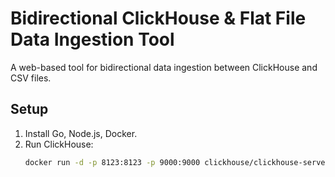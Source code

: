 # Bidirectional ClickHouse & Flat File Data Ingestion Tool

A web-based tool for bidirectional data ingestion between ClickHouse and CSV files.

## Setup

1. Install Go, Node.js, Docker.
2. Run ClickHouse:
    ```bash
    docker run -d -p 8123:8123 -p 9000:9000 clickhouse/clickhouse-server
    ```
